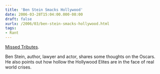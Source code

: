 ```yaml
---
title: 'Ben Stein Smacks Hollywood'
date: 2006-03-28T15:04:00.000-08:00
draft: false
xurlx: /2006/03/ben-stein-smacks-hollywood.html
tags: 
- Rant
---
```


[Missed Tributes](http://www.spectator.org/dsp_article.asp?art_id=9495).

Ben Stein, author, lawyer and actor, shares some thoughts on the Oscars.  He also points out how hollow the Hollywood Elites are in the face of real world crises.